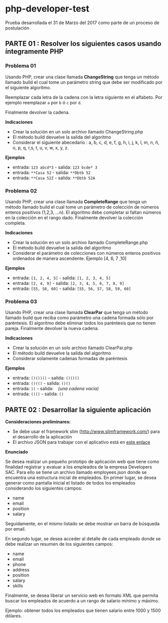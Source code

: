 # php-developer-test
Prueba desarrollada el 31 de Marzo del 2017 como parte de un proceso de postulación

PARTE 01 : Resolver los siguientes casos usando íntegramente PHP
---

### Problema 01

Usando PHP, crear una clase llamada **ChangeString** que tenga un método llamado build
el cual tome un parámetro string que debe ser modificado por el siguiente algoritmo.

Reemplazar cada letra de la cadena con la letra siguiente en el alfabeto. 
Por ejemplo reemplazar ```a``` por ```b``` ó ```c``` por ```d```.

Finalmente devolver la cadena.

**Indicaciones**

- Crear la solución en un solo archivo llamado ChangeString.php
- El método build devuelve la salida del algoritmo
- Considerar el siguiente abecedario : a, b, c, d, e, f, g, h, i, j, k, l, m, n, ñ, o, p, q, r,s, t, u, v, w, x, y, z.

**Ejemplos**
- entrada: ```123 abcd*3``` - salida: ```123 bcde* 3```
- entrada: ```**Casa 52``` - salida: ```**Dbtb 52```
- entrada: ```**Casa 52Z``` - salida: ```**Dbtb 52A```

### Problema 02

Usando PHP, crear una clase llamada **CompleteRange** que tenga un método
llamado build el cual tome un parámetro de colección de números enteros
positivos (1,2,3, ...n). El algoritmo debe completar si faltan números en la
colección en el rango dado. Finalmente devolver la colección completa.

**Indicaciones**

- Crear la solución en un solo archivo llamado CompleteRange.php
- El método build devuelve la salida del algoritmo
- Considerar el parámetro de colecciones con números enteros positivos ordenados de manera ascendente. Ejemplo [4, 6, 7 ,10]

**Ejemplos**
- entrada: ```[1, 2, 4, 5]``` - salida: ```[1, 2, 3, 4, 5]```
- entrada: ```[2, 4, 9]``` - salida: ```[2, 3, 4, 5, 6, 7, 8, 9]```
- entrada: ```[55, 58, 60]``` - salida: ```[55, 56, 57, 58, 59, 60]```

### Problema 03

Usando PHP, crear una clase llamada **ClearPar** que tenga un método llamado
build que reciba como parámetro una cadena formada sólo por paréntesis. 
El algoritmo debe eliminar todos los paréntesis que no tienen
pareja. Finalmente devolver la nueva cadena.

**Indicaciones**

- Crear la solución en un solo archivo llamado ClearPar.php
- El método build devuelve la salida del algoritmo
- Considerar solamente cadenas formadas de paréntesis

**Ejemplos**

- entrada: ```()())()``` - salida: ```()()()```
- entrada: ```()(()``` - salida: ```()()```
- entrada: ```)(``` - salida: ``` ``` *(una cadena vacía)*
- entrada: ```((()``` - salida: ```()```

PARTE 02 : Desarrollar la siguiente aplicación
---

**Consideraciones preliminares:**

- Se debe usar el framework slim (http://www.slimframework.com/) para el desarrollo de la aplicación
- El archivo JSON para trabajar con el aplicativo está en [este enlace](https://github.com/JCarlosR/php-developer-test/blob/master/employees-app/public/employees.json)

**Enunciado**

Se desea realizar un pequeño prototipo de aplicación web que tiene como
finalidad registrar y evaluar a los empleados de la empresa Developers SAC. Para
ello se tiene un archivo llamado employees.json donde se encuentra una
estructura inicial de empleados. En primer lugar, se desea generar como pantalla
inicial el listado de todos los empleados considerando los siguientes campos:

- name
- email
- position
- salary

Seguidamente, en el mismo listado se debe mostrar un barra de búsqueda por email.

En segundo lugar, se desea acceder al detalle de cada empleado donde se debe realizar un resumen de los siguientes campos:

- name
- email
- phone
- address
- position
- salary
- skills

Finalmente, se desea liberar un servicio web en formato XML que permita buscar
los empleados de acuerdo a un rango de salario mínimo y máximo. 

Ejemplo: obtener todos los empleados que tienen salario entre 1000 y 1500 dólares.
